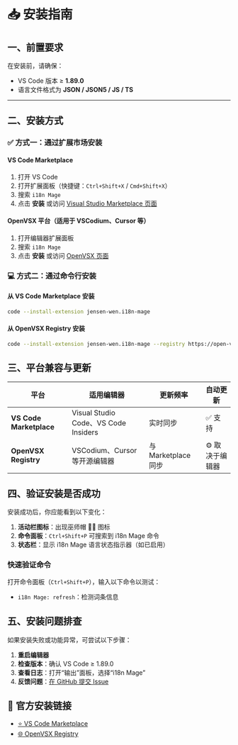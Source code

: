 # 📥 安装指南

## 一、前置要求

在安装前，请确保：

* VS Code 版本 ≥ **1.89.0**
* 语言文件格式为 **JSON / JSON5 / JS / TS**

---

## 二、安装方式

### ✅ 方式一：通过扩展市场安装

#### VS Code Marketplace

1. 打开 VS Code
2. 打开扩展面板（快捷键：`Ctrl+Shift+X` / `Cmd+Shift+X`）
3. 搜索 `i18n Mage`
4. 点击 **安装**
   或访问 [Visual Studio Marketplace 页面](https://marketplace.visualstudio.com/items?itemName=jensen-wen.i18n-mage)

#### OpenVSX 平台（适用于 VSCodium、Cursor 等）

1. 打开编辑器扩展面板
2. 搜索 `i18n Mage`
3. 点击 **安装**
   或访问 [OpenVSX 页面](https://open-vsx.org/extension/jensen-wen/i18n-mage)


### 💻 方式二：通过命令行安装

#### 从 VS Code Marketplace 安装

```bash
code --install-extension jensen-wen.i18n-mage
```

#### 从 OpenVSX Registry 安装

```bash
code --install-extension jensen-wen.i18n-mage --registry https://open-vsx.org
```


## 三、平台兼容与更新

| 平台                      | 适用编辑器                               | 更新频率             | 自动更新      |
| ----------------------- | ----------------------------------- | ---------------- | --------- |
| **VS Code Marketplace** | Visual Studio Code、VS Code Insiders | 实时同步             | ✅ 支持      |
| **OpenVSX Registry**    | VSCodium、Cursor 等开源编辑器              | 与 Marketplace 同步 | ⚙️ 取决于编辑器 |


## 四、验证安装是否成功

安装成功后，你应能看到以下变化：

1. **活动栏图标**：出现巫师帽 🧙‍♂️ 图标
2. **命令面板**：`Ctrl+Shift+P` 可搜索到 i18n Mage 命令
3. **状态栏**：显示 i18n Mage 语言状态指示器（如已启用）

### 快速验证命令

打开命令面板（`Ctrl+Shift+P`），输入以下命令以测试：

* `i18n Mage: refresh`：检测词条信息


## 五、安装问题排查

如果安装失败或功能异常，可尝试以下步骤：

1. **重启编辑器**
2. **检查版本**：确认 VS Code ≥ 1.89.0
3. **查看日志**：打开“输出”面板，选择“i18n Mage”
4. **反馈问题**：[在 GitHub 提交 Issue](https://github.com/jensen-wen/i18n-mage/issues)


## 🔗 官方安装链接

* [⭐ VS Code Marketplace](https://marketplace.visualstudio.com/items?itemName=jensen-wen.i18n-mage)
* [🌐 OpenVSX Registry](https://open-vsx.org/extension/jensen-wen/i18n-mage)
